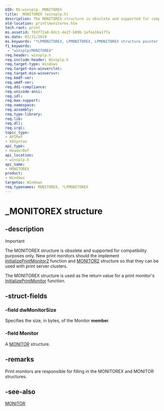 ```yaml
---
UID: NS:winsplp._MONITOREX
title: _MONITOREX (winsplp.h)
description: The MONITOREX structure is obsolete and supported for compatibility purposes only.
old-location: print\monitorex.htm
tech.root: print
ms.assetid: f03f72a8-8dc1-4e27-b89b-1afea16a177a
ms.date: 03/21/2019
ms.keywords: "*LPMONITOREX, LPMONITOREX, LPMONITOREX structure pointer [Print Devices], MONITOREX, MONITOREX structure [Print Devices], _MONITOREX, print.monitorex, spoolfnc_4910913b-826e-4947-8186-7737d7b3c3fa.xml, winsplp/LPMONITOREX, winsplp/MONITOREX"
f1_keywords:
 - "winsplp/MONITOREX"
req.header: winsplp.h
req.include-header: Winsplp.h
req.target-type: Windows
req.target-min-winverclnt: 
req.target-min-winversvr: 
req.kmdf-ver: 
req.umdf-ver: 
req.ddi-compliance: 
req.unicode-ansi: 
req.idl: 
req.max-support: 
req.namespace: 
req.assembly: 
req.type-library: 
req.lib: 
req.dll: 
req.irql: 
topic_type:
- APIRef
- kbSyntax
api_type:
- HeaderDef
api_location:
- winsplp.h
api_name:
- MONITOREX
product:
- Windows
targetos: Windows
req.typenames: MONITOREX, *LPMONITOREX
---
```


# _MONITOREX structure

## -description

> [!IMPORTANT]
> The MONITOREX structure is obsolete and supported for compatibility purposes only. New print monitors should the implement [InitializePrintMonitor2](https://docs.microsoft.com/windows-hardware/drivers/ddi/winsplp/nf-winsplp-initializeprintmonitor2) function and [MONITOR2](https://docs.microsoft.com/windows-hardware/drivers/ddi/winsplp/ns-winsplp-_monitor2) structure so that they can be used with print server clusters.

The MONITOREX structure is used as the return value for a print monitor's [InitializePrintMonitor](https://docs.microsoft.com/windows-hardware/drivers/ddi/winsplp/nf-winsplp-initializeprintmonitor) function.

## -struct-fields

### -field dwMonitorSize

Specifies the size, in bytes, of the Monitor **member**.

### -field Monitor

A [MONITOR](https://docs.microsoft.com/windows-hardware/drivers/ddi/winsplp/ns-winsplp-_monitor) structure.

## -remarks

Print monitors are responsible for filling in the MONITOREX and MONITOR structures.

## -see-also

[MONITOR](https://docs.microsoft.com/windows-hardware/drivers/ddi/winsplp/ns-winsplp-_monitor)
